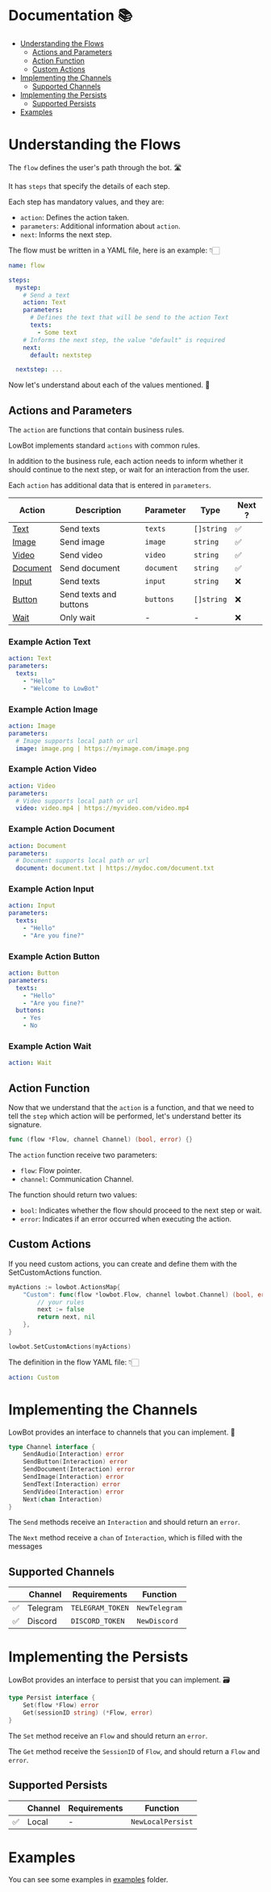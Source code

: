 # Documentation 📚

- [Understanding the Flows](#understanding-the-flows)
  - [Actions and Parameters](#actions-and-parameters)
  - [Action Function](#action-function)
  - [Custom Actions](#custom-actions)
- [Implementing the Channels](#implementing-the-channels)
  - [Supported Channels](#supported-channels)
- [Implementing the Persists](#implementing-the-persists)
  - [Supported Persists](#supported-persists)
- [Examples](https://github.com/chrissgon/lowbot/tree/main/docs/examples)

# Understanding the Flows

The `flow` defines the user's path through the bot. 🛣️

It has `steps` that specify the details of each step.

Each step has mandatory values, and they are:

- `action`: Defines the action taken.
- `parameters`: Additional information about `action`.
- `next`: Informs the next step.

The flow must be written in a YAML file, here is an example: 👇🏻

```yaml
name: flow

steps:
  mystep:
    # Send a text
    action: Text
    parameters:
      # Defines the text that will be send to the action Text
      texts:
        - Some text
    # Informs the next step, the value "default" is required
    next:
      default: nextstep

  nextstep: ...
```

Now let's understand about each of the values mentioned. 🤩

## Actions and Parameters

The `action` are functions that contain business rules.

LowBot implements standard `actions` with common rules.

In addition to the business rule, each action needs to inform whether it should continue to the next step, or wait for an interaction from the user.

Each `action` has additional data that is entered in `parameters`.

| Action                               | Description            | Parameter  | Type       | Next ? |
| ------------------------------------ | ---------------------- | ---------- | ---------- | ------ |
| [Text](#example-action-text)         | Send texts             | `texts`    | `[]string` | ✅     |
| [Image](#example-action-image)       | Send image             | `image`    | `string`   | ✅     |
| [Video](#example-action-video)       | Send video             | `video`    | `string`   | ✅     |
| [Document](#example-action-document) | Send document          | `document` | `string`   | ✅     |
| [Input](#example-action-input)       | Send texts             | `input`    | `string`   | ❌     |
| [Button](#example-action-button)     | Send texts and buttons | `buttons`  | `[]string` | ❌     |
| [Wait](#example-action-wait)         | Only wait              | -          | -          | ❌     |

### Example Action Text

```yaml
action: Text
parameters:
  texts:
    - "Hello"
    - "Welcome to LowBot"
```

### Example Action Image

```yaml
action: Image
parameters:
  # Image supports local path or url
  image: image.png | https://myimage.com/image.png
```

### Example Action Video

```yaml
action: Video
parameters:
  # Video supports local path or url
  video: video.mp4 | https://myvideo.com/video.mp4
```

### Example Action Document

```yaml
action: Document
parameters:
  # Document supports local path or url
  document: document.txt | https://mydoc.com/document.txt
```

### Example Action Input

```yaml
action: Input
parameters:
  texts:
    - "Hello"
    - "Are you fine?"
```

### Example Action Button

```yaml
action: Button
parameters:
  texts:
    - "Hello"
    - "Are you fine?"
  buttons:
    - Yes
    - No
```

### Example Action Wait

```yaml
action: Wait
```

## Action Function

Now that we understand that the `action` is a function, and that we need to tell the `step` which action will be performed, let's understand better its signature.

```go
func (flow *Flow, channel Channel) (bool, error) {}
```

The `action` function receive two parameters:

- `flow`: Flow pointer.
- `channel`: Communication Channel.

The function should return two values:

- `bool`: Indicates whether the flow should proceed to the next step or wait.
- `error`: Indicates if an error occurred when executing the action.

## Custom Actions

If you need custom actions, you can create and define them with the SetCustomActions function.

```go
myActions := lowbot.ActionsMap{
    "Custom": func(flow *lowbot.Flow, channel lowbot.Channel) (bool, error) {
        // your rules
        next := false
        return next, nil
    },
}

lowbot.SetCustomActions(myActions)
```

The definition in the flow YAML file: 👇🏻

```yaml
action: Custom
```

# Implementing the Channels

LowBot provides an interface to channels that you can implement. 🚛

```go
type Channel interface {
	SendAudio(Interaction) error
	SendButton(Interaction) error
	SendDocument(Interaction) error
	SendImage(Interaction) error
	SendText(Interaction) error
	SendVideo(Interaction) error
	Next(chan Interaction)
}
```

The `Send` methods receive an `Interaction` and should return an `error`.

The `Next` method receive a `chan` of `Interaction`, which is filled with the messages

## Supported Channels

|     | Channel  | Requirements     | Function      |
| --- | -------- | ---------------- | ------------- |
| ✅  | Telegram | `TELEGRAM_TOKEN` | `NewTelegram` |
| ✅  | Discord  | `DISCORD_TOKEN`  | `NewDiscord`  |

# Implementing the Persists

LowBot provides an interface to persist that you can implement. 🗃️

```go
type Persist interface {
	Set(flow *Flow) error
	Get(sessionID string) (*Flow, error)
}
```

The `Set` method receive an `Flow` and should return an `error`.

The `Get` method receive the `SessionID` of `Flow`, and should return a `Flow` and `error`.

## Supported Persists

|     | Channel | Requirements | Function          |
| --- | ------- | ------------ | ----------------- |
| ✅  | Local   | -            | `NewLocalPersist` |

# Examples

You can see some examples in [examples](https://github.com/chrissgon/lowbot/tree/main/docs/examples) folder.
